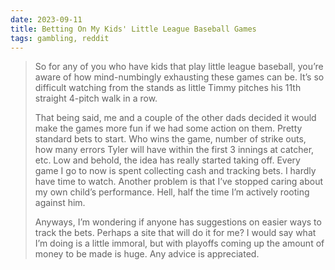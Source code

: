 ```yaml
---
date: 2023-09-11
title: Betting On My Kids' Little League Baseball Games
tags: gambling, reddit
---
```


> So for any of you who have kids that play little league baseball, you’re aware of how mind-numbingly exhausting these games can be. It’s so difficult watching from the stands as little Timmy pitches his 11th straight 4-pitch walk in a row. 
> 
> That being said, me and a couple of the other dads decided it would make the games more fun if we had some action on them. Pretty standard bets to start. Who wins the game, number of strike outs, how many errors Tyler will have within the first 3 innings at catcher, etc. Low and behold, the idea has really started taking off. Every game I go to now is spent collecting cash and tracking bets. I hardly have time to watch. Another problem is that I’ve stopped caring about my own child’s performance. Hell, half the time I’m actively rooting against him. 
> 
> Anyways, I’m wondering if anyone has suggestions on easier ways to track the bets. Perhaps a site that will do it for me? I would say what I’m doing is a little immoral, but with playoffs coming up the amount of money to be made is huge. Any advice is appreciated.
